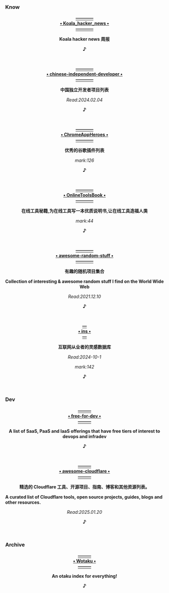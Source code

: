 ### Know
  <p align="center"><a href="https://github.com/ZutJoe/Koala_hacker_news">
                                                            <b>————<br>• Koala_hacker_news •<br>————</b>
  </a></p>
  <p align="center">                                                  <b>Koala hacker news 周报</b></p>
  </a></p>
  <p align="center"><b>♪</b></p><br>

  <p align="center"><a href="https://github.com/1c7/chinese-independent-developer">
                                                     <b>————<br>• chinese-independent-developer •<br>————</b>
  </a></p>
  <p align="center">                                           <b>中国独立开发者项目列表</b></p>
  </a></p>
                                                         <p align="center"><i>Read:2024.02.04</i></p>
  <p align="center"><b>♪</b></p><br>
  
  <p align="center"><a href="https://github.com/zhaoolee/ChromeAppHeroes">
                                                            <b>————<br>• ChromeAppHeroes •<br>————</b>
  </a></p>
  <p align="center">                                               <b>优秀的谷歌插件列表</b></p>
  </a></p>
                                                         <p align="center"><i>mark:126</i></p>
  <p align="center"><b>♪</b></p><br>
  
  <p align="center"><a href="https://github.com/zhaoolee/OnlineToolsBook">
                                                            <b>————<br>• OnlineToolsBook •<br>————</b>
  </a></p>
  <p align="center">                        <b>在线工具秘籍,为在线工具写一本优质说明书,让在线工具造福人类</b></p>
  </a></p>
                                                         <p align="center"><i>mark:44</i></p>
  <p align="center"><b>♪</b></p><br>
  
  <p align="center"><a href="https://github.com/ahmadawais/awesome-random-stuff">
                                                            <b>————<br>• awesome-random-stuff •<br>————</b>
  </a></p>
  <p align="center">                                                  <b>有趣的随机项目集合</b></p>
  <p align="center">                   <b>Collection of interesting & awesome random stuff I find on the World Wide Web</b></p>
  </a></p>
                                                         <p align="center"><i>Read:2021.12.10</i></p>
  <p align="center"><b>♪</b></p><br>
  
  <p align="center"><a href="https://github.com/zhaoolee/ins">
                                                            <b>—<br>• ins •<br>—</b>
  </a></p>
  <p align="center">                                        <b>互联网从业者的灵感数据库</b></p>
  </a></p>
                                                         <p align="center"><i>Read:2024-10-1</i></p>
                                                            <p align="center"><i>mark:142</i></p>
  <p align="center"><b>♪</b></p><br>

### Dev
  <p align="center"><a href="https://github.com/ripienaar/free-for-dev">
                                                            <b>———<br>• free-for-dev •<br>———</b>
  </a></p>
  <p align="center">                                        <b>A list of SaaS, PaaS and IaaS offerings that have free tiers of interest to devops and infradev</b></p>
  </a></p>
                                                        
<p align="center"><b>♪</b></p><br>

  <p align="center"><a href=https://github.com/zhuima/awesome-cloudflare>
                                                            <b>———<br>• awesome-cloudflare •<br>———</b>
  </a></p>
  <p align="center">      
<p align="center">                                        <b>精选的 Cloudflare 工具、开源项目、指南、博客和其他资源列表。</b></p>                                  <b>A curated list of Cloudflare tools, open source projects, guides, blogs and other resources.</b></p>
  </a></p>

<p align="center"><i>Read:2025.01.20</i></p>
                                                        
<p align="center"><b>♪</b></p><br>



### Archive
  <p align="center"><a href="https://github.com/wotakumoe/Wotaku">
                                                            <b>———<br>• Wotaku •<br>———</b>
  </a></p>
  <p align="center">                                        <b>An otaku index for everything! </b></p>
  </a></p>
                                                        
<p align="center"><b>♪</b></p><br>
